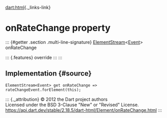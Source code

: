 [dart:html](../../dart-html/dart-html-library){._links-link}

onRateChange property
=====================

::: {#getter .section .multi-line-signature}
[ElementStream](../elementstream-class)\<[Event](../event-class)\>
onRateChange

::: {.features}
override
:::
:::

Implementation {#source}
--------------

``` {.language-dart data-language="dart"}
ElementStream<Event> get onRateChange => rateChangeEvent.forElement(this);
```

::: {._attribution}
© 2012 the Dart project authors\
Licensed under the BSD 3-Clause \"New\" or \"Revised\" License.\
<https://api.dart.dev/stable/2.18.5/dart-html/Element/onRateChange.html>
:::
